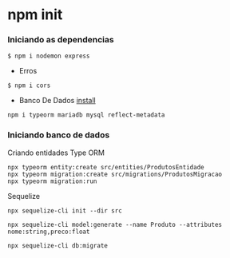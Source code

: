 # npm init

### Iniciando as dependencias
````
$ npm i nodemon express
````
- Erros
````
$ npm i cors
````
- Banco De Dados [install](https://typeorm.io/#installation)
````
npm i typeorm mariadb mysql reflect-metadata
````

### Iniciando banco de dados 
Criando entidades Type ORM
````
npx typeorm entity:create src/entities/ProdutosEntidade
npx typeorm migration:create src/migrations/ProdutosMigracao 
npx typeorm migration:run
````

Sequelize
````
npx sequelize-cli init --dir src

````

````
npx sequelize-cli model:generate --name Produto --attributes nome:string,preco:float
````
````
npx sequelize-cli db:migrate
````

